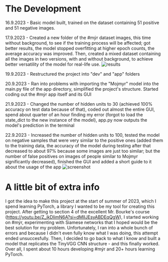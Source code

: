 # The Development
16.9.2023 - Basic model built, trained on the dataset containing 51 positive and 51 negative images.

17.9.2023 - Created a new folder of the #mýr dataset images, this time without background, to see if the training process will be affected; got better results, the model stopped overfitting at higher epoch counts, the average accuracy was improved. Then, created a mixed dataset containing all the images in two versions, with and without background, to achieve better versatility of the model for real-life use.
![results](https://github.com/PopeCorn/myr/assets/117516270/63141241-2063-4a30-92dd-edf73ee4629e)

19.9.2023 - Restructured the project into "dev" and "app" folders

20.9.2023 - Ran into problems with importing the "Mojmyr" model into the main.py file of the app directory, simplified the project's structure. Started coding out the #mýr app itself and its GUI 

21.9.2023 - Changed the number of hidden units to 30 (achieved 100% accuracy on test data because of that), coded out almost the entire GUI, spend about quarter of an hour finding my error (forgot to load the state_dict to the new instance of the model), app.py now outputs the model's prediction in the terminal

22.9.2023 - Increased the number of hidden units to 100, tested the model on negative samples that were very similar to the positive ones (added them to the training data, the accuracy of the model during testing after that decreased to about 97% because some images are just too similar; but the number of false positives on images of people similar to Mojmyr significantly decreased), finished the GUI and added a short guide to it about the usage of the app
![screenshot](https://github.com/PopeCorn/myr/assets/117516270/0595e06d-e0b4-41d3-a863-3c0f825a4eda)

# A little bit of extra info
I got the idea to make this project at the start of summer of 2023, which I spend learning PyTorch, a library I wanted to be my tool for creating this project. After getting to section 4 of the excellent Mr. Bourke's course (https://youtu.be/Z_ikDlimN6A?si=dMlIJEsyABDEqQgW), I started working on #mýr, experimenting with Siamese networks that I hoped would be the best solution for my problem. Unfortunately, I ran into a whole bunch of errors and because I didn't even fully know what I was doing, this attempt ended unsuccesfully. Then, I decided to go back to what I know and built a model that replicates the TinyVGG CNN structure - and this finally worked. Over all, I spent about 10 hours developing #mýr and 20+ hours learning PyTorch.
